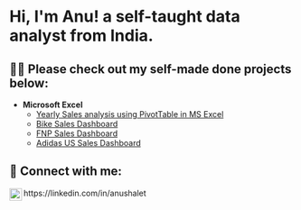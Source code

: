 <h1>Hi, I'm Anu! a self-taught data analyst from India.

<h2>👨‍💻 Please check out my self-made done projects below:</h2>

- <b>Microsoft Excel</b>
  - [Yearly Sales analysis using PivotTable in MS Excel](https://github.com/Shaletanu/MSExcel-Projects)
  - [Bike Sales Dashboard](https://github.com/Shaletanu/Bike-Sales-Dashboard)
  - [FNP Sales Dashboard](https://github.com/Shaletanu/FNP-Sales-Analysis-Dashboard)
  - [Adidas US Sales Dashboard](https://github.com/Shaletanu/Adidas-US-Sales-Dashboard)



<h2> 🤳 Connect with me:</h2>
<img align="left" alt="JoshMadakor | LinkedIn" width="22px" src="https://cdn.jsdelivr.net/npm/simple-icons@v3/icons/linkedin.svg" />https://linkedin.com/in/anushalet

